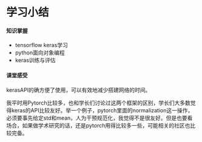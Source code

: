 # 学习小结

#### 知识掌握

- tensorflow keras学习
- python面向对象编程
- keras训练与评估

#### 课堂感受

kerasAPI的确方便了使用，可以有效地减少搭建网络的时间。

我平时用Pytorch比较多，也和学长们讨论过这两个框架的区别，学长们大多数觉得keras的API比较友好。举一个例子，pytorch里面的normalization这一操作，必须要事先给定std和mean，人为干预规范化，我觉得不是很友好。但是也要看场合，如果做学术研究的话，还是pytorch用得比较多一些，可能相关的社区也比较完备。